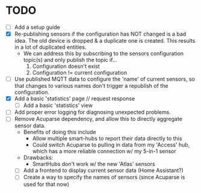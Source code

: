 # TODO
- [ ] Add a setup guide
- [x] Re-publishing sensors if the configuration has NOT changed is a bad idea. The old device is dropped & a duplicate
  one is created. This results in a lot of duplicated entities.
  - We can address this by subscribing to the sensors configuration topic(s) and only publish the topic if...
    1. Configuration doesn't exist
    2. Configuration != current configuration
- [ ] Use published MQTT data to configure the 'name' of current sensors, so that changes to various names don't trigger
      a republish of the configuration.
- [X] Add a basic 'statistics' page // request response
  - [ ] Add a basic 'statistics' view
- [ ] Add proper error logging for diagnosing unexpected problems.
- [ ] Remove Acuparse dependency, and allow this to directly aggregate sensor data.
  - Benefits of doing this include
    - Allow multiple smart-hubs to report their data directly to this
    - Could switch Acuparse to pulling in data from my 'Access' hub, which has a more reliable connection w/ my 5-in-1 
      sensor
  - Drawbacks:
    - SmartHubs don't work w/ the new 'Atlas' sensors
  - [ ] Add a frontend to display current sensor data (Home Assistant?)
  - [ ] Create a way to specify the names of sensors (since Acuparse is used for that now)
